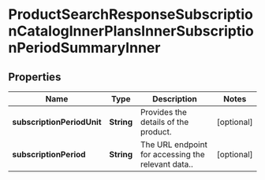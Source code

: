 

# ProductSearchResponseSubscriptionCatalogInnerPlansInnerSubscriptionPeriodSummaryInner


## Properties

| Name | Type | Description | Notes |
|------------ | ------------- | ------------- | -------------|
|**subscriptionPeriodUnit** | **String** | Provides the details of the product. |  [optional] |
|**subscriptionPeriod** | **String** | The URL endpoint for accessing the relevant data.. |  [optional] |



